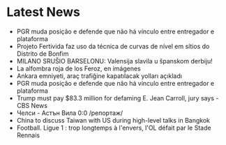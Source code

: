 # Latest News
-  PGR muda posição e defende que não há vínculo entre entregador e plataforma
-  Projeto Fertivida faz uso da técnica de curvas de nível em sítios do Distrito de Bonfim
-  MILANO SRUŠIO BARSELONU: Valensija slavila u španskom derbiju!
-  La alfombra roja de los Feroz, en imágenes
-  Ankara emniyeti, araç trafiğine kapatılacak yolları açıkladı
-  PGR muda posição e defende que não há vínculo entre entregador e plataforma
-  Trump must pay $83.3 million for defaming E. Jean Carroll, jury says - CBS News
-  Челси - Астън Вила 0:0 /репортаж/
-  China to discuss Taiwan with US during high-level talks in Bangkok
-  Football. Ligue 1 : trop longtemps à l'envers, l'OL défait par le Stade Rennais
